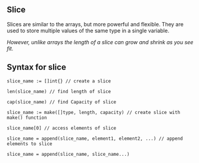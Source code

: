 ## Slice

Slices are similar to the arrays, but more powerful and flexible. They are used to store multiple values of the same type in a single variable.

_However, unlike arrays the length of a slice can grow and shrink as you see fit._

## Syntax for slice

```
slice_name := []int{} // create a slice

len(slice_name) // find length of slice

cap(slice_name) // find Capacity of slice

slice_name := make([]type, length, capacity) // create slice with make() function

slice_name[0] // access elements of slice

slice_name = append(slice_name, element1, element2, ...) // append elements to slice

slice_name = append(slice_name, slice_name...)
```
